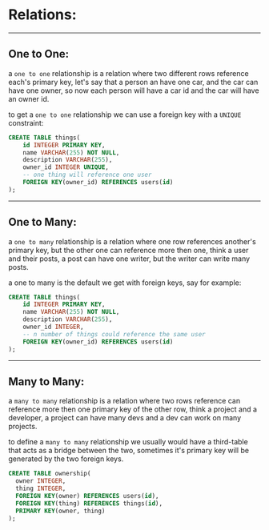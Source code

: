 # Relations:

---

## One to One:

a `one to one` relationship is a relation where two different rows reference each's primary key, let's say that a person an have one car, and the car can have one owner, so now each person will have a car id and the car will have an owner id.

to get a `one to one` relationship we can use a foreign key with a `UNIQUE` constraint:

```sql
CREATE TABLE things(
    id INTEGER PRIMARY KEY,
    name VARCHAR(255) NOT NULL,
    description VARCHAR(255),
    owner_id INTEGER UNIQUE,
    -- one thing will reference one user
    FOREIGN KEY(owner_id) REFERENCES users(id)
);
```

---

## One to Many:

a `one to many` relationship is a relation where one row references another's primary key, but the other one can reference more then one, think a user and their posts, a post can have one writer, but the writer can write many posts.

a one to many is the default we get with foreign keys, say for example:

```sql
CREATE TABLE things(
    id INTEGER PRIMARY KEY,
    name VARCHAR(255) NOT NULL,
    description VARCHAR(255),
    owner_id INTEGER,
    -- n number of things could reference the same user
    FOREIGN KEY(owner_id) REFERENCES users(id)
);
```

---

## Many to Many:

a `many to many` relationship is a relation where two rows reference can reference more then one primary key of the other row, think a project and a developer, a project can have many devs and a dev can work on many projects.

to define a `many to many` relationship we usually would have a third-table that acts as a bridge between the two, sometimes it's primary key will be generated by the two foreign keys.

```sql
CREATE TABLE ownership(
  owner INTEGER,
  thing INTEGER,
  FOREIGN KEY(owner) REFERENCES users(id),
  FOREIGN KEY(thing) REFERENCES things(id),
  PRIMARY KEY(owner, thing)
);
```
